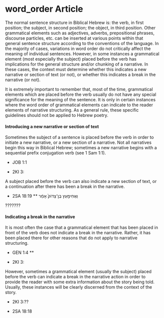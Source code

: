 # word_order Article

The normal sentence structure in Biblical Hebrew is: the verb, in first position; the subject, in second position; the object, in third position.  Other grammatical elements such as adjectives, adverbs, prepositional phrases, discourse particles, etc. can be inserted at various points within that general sentence structure according to the conventions of the language.  In the majority of cases, variations in word order do not critically affect the meaning of individual sentences.  However, in some instances a grammatical element (most especially the subject) placed before the verb has implications for the general structure and/or chunking of a narrative. In these cases, the context must determine whether this indicates a new narrative or section of text (or not), or whether this indicates a break in the narrative (or not).

It is extremely important to remember that, most of the time, grammatical elements which are placed before the verb usually do not have any special significance for the meaning of the sentence.  It is only in certain instances where the word order of grammatical elements can indicate to the reader elements of narrative structuring.  As a general rule, these specific guidelines should not be applied to Hebrew poetry.

#### Introducing a new narrative or section of text

Sometimes the subject of a sentence is placed before the verb in order to initiate a new narrative, or a new section of a narrative.  Not all narratives begin this way in Biblical Hebrew; sometimes a new narrative begins with a sequential prefix conjugation verb (see 1 Sam 1:1).  

* JOB 1:1



* 2KI 3:


A subject placed before the verb can also indicate a new section of text, or a continuation after there has been a break in the narrative.

* 2SA 18:19
** וַאֲחִימַ֤עַץ בֶּן־צָדוֹק֙ אָמַ֔ר


???????



#### Indicating a break in the narrative

It is most often the case that a grammatical element that has been placed in front of the verb does not indicate a break in the narrative.  Rather, it has been placed there for other reasons that do not apply to narrative structuring.

* GEN 1:4
** 

* 2KI 3:


However, sometimes a grammatical element (usually the subject) placed before the verb can indicate a break in the narrative action in order to provide the reader with some extra information about the story being told.  Usually, these instances will be clearly discerned from the context of the story.

* 2KI 3:??



* 2SA 18:18


